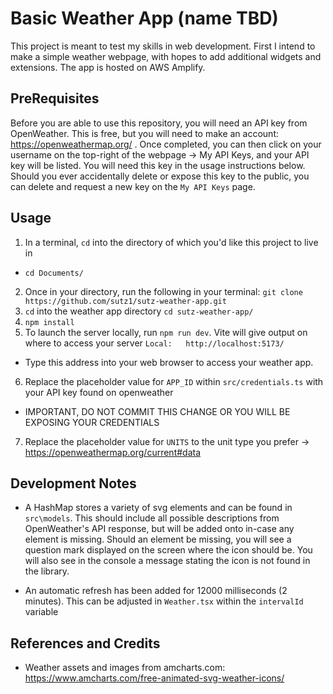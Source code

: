 # Basic Weather App (name TBD)
This project is meant to test my skills in web development. First I intend to make a simple weather webpage, with hopes to add additional widgets and extensions. The app is hosted on AWS Amplify.

## PreRequisites
Before you are able to use this repository, you will need an API key from OpenWeather. This is free, but you will need to make an account: https://openweathermap.org/ . Once completed, you can then click on your username on the top-right of the webpage -> My API Keys, and your API key will be listed. You will need this key in the usage instructions below. Should you ever accidentally delete or expose this key to the public, you can delete and request a new key on the `My API Keys` page.

## Usage
1. In a terminal, `cd` into the directory of which you'd like this project to live in
 * `cd Documents/`
2. Once in your directory, run the following in your terminal: `git clone https://github.com/sutz1/sutz-weather-app.git`
3. `cd` into the weather app directory `cd sutz-weather-app/`
4. `npm install`
5. To launch the server locally, run `npm run dev`. Vite will give output on where to access your server `Local:   http://localhost:5173/`
 * Type this address into your web browser to access your weather app.
6. Replace the placeholder value for `APP_ID` within `src/credentials.ts` with your API key found on openweather
 * IMPORTANT, DO NOT COMMIT THIS CHANGE OR YOU WILL BE EXPOSING YOUR CREDENTIALS
7. Replace the placeholder value for `UNITS` to the unit type you prefer -> https://openweathermap.org/current#data

## Development Notes
* A HashMap stores a variety of svg elements and can be found in `src\models`. This should include all possible descriptions from OpenWeather's API response, but will be added onto in-case any element is missing. Should an element be missing, you will see a question mark displayed on the screen where the icon should be. You will also see in the console a message stating the icon is not found in the library.

* An automatic refresh has been added for 12000 milliseconds (2 minutes). This can be adjusted in `Weather.tsx` within the `intervalId` variable


## References and Credits
* Weather assets and images from amcharts.com: https://www.amcharts.com/free-animated-svg-weather-icons/

